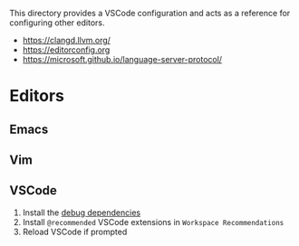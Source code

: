 This directory provides a VSCode configuration and acts as a reference for
configuring other editors.

- https://clangd.llvm.org/
- https://editorconfig.org
- https://microsoft.github.io/language-server-protocol/

# Editors

## Emacs

## Vim

## VSCode

1. Install the [debug dependencies](../README.md#debug)
2. Install `@recommended` VSCode extensions in `Workspace Recommendations`
3. Reload VSCode if prompted

